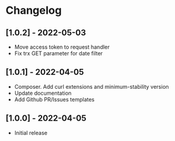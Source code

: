 # Changelog

## [1.0.2] - 2022-05-03

- Move access token to request handler
- Fix trx GET parameter for date filter

## [1.0.1] - 2022-04-05

- Composer. Add curl extensions and minimum-stability version
- Update documentation
- Add Github PR/Issues templates


## [1.0.0] - 2022-04-05

- Initial release

